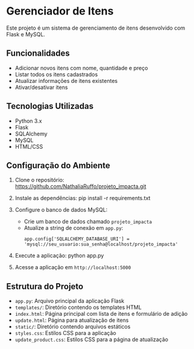 # Gerenciador de Itens

Este projeto é um sistema de gerenciamento de itens desenvolvido com Flask e MySQL.

## Funcionalidades

- Adicionar novos itens com nome, quantidade e preço
- Listar todos os itens cadastrados
- Atualizar informações de itens existentes
- Ativar/desativar itens

## Tecnologias Utilizadas

- Python 3.x
- Flask
- SQLAlchemy
- MySQL
- HTML/CSS

## Configuração do Ambiente

1. Clone o repositório:
https://github.com/NathaliaRuffo/projeto_impacta.git

2. Instale as dependências:
   pip install -r requirements.txt


3. Configure o banco de dados MySQL:
   - Crie um banco de dados chamado `projeto_impacta`
   - Atualize a string de conexão em `app.py`:
     ```
     app.config['SQLALCHEMY_DATABASE_URI'] = 'mysql://seu_usuario:sua_senha@localhost/projeto_impacta'
     ```

4. Execute a aplicação:
   python app.py
   

5. Acesse a aplicação em `http://localhost:5000`

## Estrutura do Projeto

- `app.py`: Arquivo principal da aplicação Flask
- `templates/`: Diretório contendo os templates HTML
- `index.html`: Página principal com lista de itens e formulário de adição
- `update.html`: Página para atualização de itens
- `static/`: Diretório contendo arquivos estáticos
- `styles.css`: Estilos CSS para a aplicação
- `update_product.css`: Estilos CSS para a página de atualização
